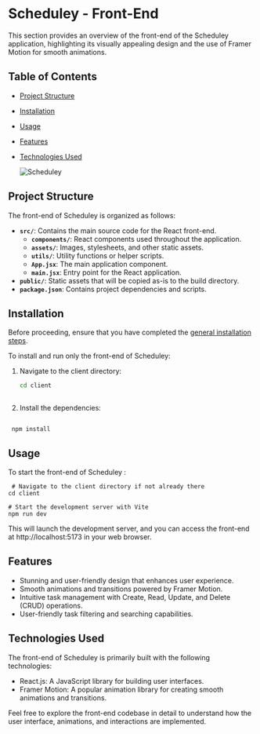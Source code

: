 # Scheduley - Front-End

This section provides an overview of the front-end of the Scheduley application, highlighting its visually appealing design and the use of Framer Motion for smooth animations.

## Table of Contents

- [Project Structure](#project-structure)
- [Installation](#installation)
- [Usage](#usage)
- [Features](#features)
- [Technologies Used](#technologies-used)

   ![Scheduley](https://res.cloudinary.com/dljgkzwfz/image/upload/v1694432699/Github%20ReadMe%20Screenshots/Screenshot_75_r4nxoj.png)

## Project Structure

The front-end of Scheduley is organized as follows:

- **`src/`**: Contains the main source code for the React front-end.
  - **`components/`**: React components used throughout the application.
  - **`assets/`**: Images, stylesheets, and other static assets.
  - **`utils/`**: Utility functions or helper scripts.
  - **`App.jsx`**: The main application component.
  - **`main.jsx`**: Entry point for the React application.
- **`public/`**: Static assets that will be copied as-is to the build directory.
- **`package.json`**: Contains project dependencies and scripts.

## Installation

Before proceeding, ensure that you have completed the [general installation steps](../README.md#installation).

To install and run only the front-end of Scheduley:

  1. Navigate to the client directory:
     ```bash
     cd client
   
  2.  Install the dependencies:
      ```bash
     npm install

## Usage

To start the front-end of Scheduley :
    
     # Navigate to the client directory if not already there
    cd client
    
    # Start the development server with Vite
    npm run dev


This will launch the development server, and you can access the front-end at http://localhost:5173 in your web browser. 

## Features
- Stunning and user-friendly design that enhances user experience.
- Smooth animations and transitions powered by Framer Motion.
- Intuitive task management with Create, Read, Update, and Delete (CRUD) operations.
- User-friendly task filtering and searching capabilities.
  
## Technologies Used
The front-end of Scheduley is primarily built with the following technologies:

-  React.js: A JavaScript library for building user interfaces.
- Framer Motion: A popular animation library for creating smooth animations and transitions.

Feel free to explore the front-end codebase in detail to understand how the user interface, animations, and interactions are implemented.





